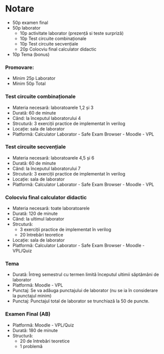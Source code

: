 # Notare
 - 50p examen final
 - 50p laborator
   - 10p activitate laborator (prezență si teste surpriză)
   - 10p Test circuite combinaționale
   - 10p Test circuite secvențiale
   - 20p Colocviu final calculator didactic
 - 10p Tema (bonus)

### Promovare:
 - Minim 25p Laborator
 - Minim 50p Total

### Test circuite combinaționale 
 - Materia necesară: laboratoarele 1,2 și 3
 - Durată: 60 de minute
 - Când: la începutul laboratorului 4
 - Strcutură: 3 exerciții practice de implementat în verilog 
 - Locație: sala de laborator
 - Platformă: Calculator Laborator - Safe Exam Browser - Moodle - VPL

### Test circuite secvențiale
 - Materia necesară: laboratoarele 4,5 și 6
 - Durată: 60 de minute
 - Când: la începutul laboratorului 7
 - Strcutură: 3 exerciții practice de implementat în verilog
 - Locație: sala de laborator
 - Platformă: Calculator Laborator - Safe Exam Browser - Moodle - VPL

### Colocviu final calculator didactic
 - Materia necesară: toate laboratoarele
 - Durată: 120 de minute
 - Când: la ultimul laborator
 - Strcutură:
    - 3 exerciții practice de implementat în verilog
    - 20 întrebări teoretice
 - Locație: sala de laborator
 - Platformă: Calculator Laborator - Safe Exam Browser - Moodle - VPL/Quiz

### Tema
 - Durată: Întreg semestrul cu termen limită începutul ultimii săptămâni de laborator
 - Platformă: Moodle - VPL
 - Punctaj: Se va adăuga punctajului de laborator (nu se ia în considerare la punctajul minim)
 - Punctaj: Punctajul total de laborator se trunchiază la 50 de puncte.

### Examen Final (AB)
 - Platformă: Moodle - VPL/Quiz
 - Durată: 180 de minute
 - Structură:
   - 20 de întrebări teoretice
   - 1 problemă

